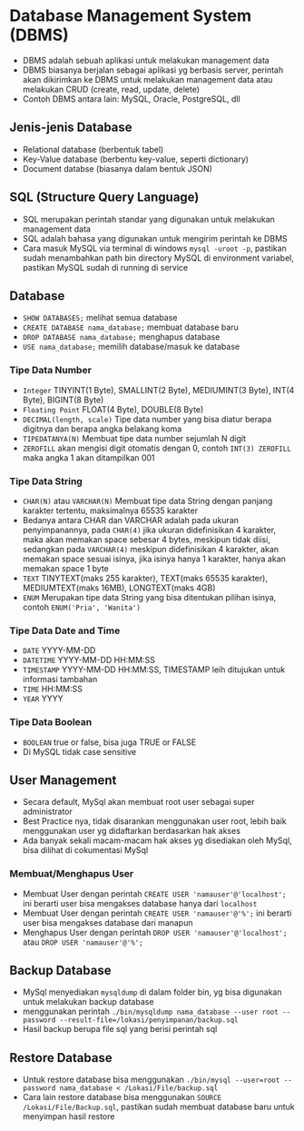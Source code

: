 # Database Management System (DBMS)
- DBMS adalah sebuah aplikasi untuk melakukan management data
- DBMS biasanya berjalan sebagai aplikasi yg berbasis server, perintah akan dikirimkan ke DBMS untuk melakukan management data atau melakukan CRUD (create, read, update, delete)
- Contoh DBMS antara lain: MySQL, Oracle, PostgreSQL, dll

## Jenis-jenis Database
- Relational database (berbentuk tabel)
- Key-Value database (berbentu key-value, seperti dictionary)
- Document databse (biasanya dalam bentuk JSON)

## SQL (Structure Query Language)
- SQL merupakan perintah standar yang digunakan untuk melakukan management data
- SQL adalah bahasa yang digunakan untuk mengirim perintah ke DBMS
- Cara masuk MySQL via terminal di windows `mysql -uroot -p`, pastikan sudah menambahkan path bin directory MySQL di environment variabel, pastikan MySQL sudah di running di service

## Database
- `SHOW DATABASES;` melihat semua database
- `CREATE DATABASE nama_database;` membuat database baru
- `DROP DATABASE nama_database;` menghapus database
- `USE nama_database;` memilih database/masuk ke database

### Tipe Data Number
- `Integer` TINYINT(1 Byte), SMALLINT(2 Byte), MEDIUMINT(3 Byte), INT(4 Byte), BIGINT(8 Byte)
- `Floating Point` FLOAT(4 Byte), DOUBLE(8 Byte)
- `DECIMAL(length, scale)` Tipe data number yang bisa diatur berapa digitnya dan berapa angka belakang koma
- `TIPEDATANYA(N)` Membuat tipe data number sejumlah N digit
- `ZEROFILL` akan mengisi digit otomatis dengan 0, contoh `INT(3) ZEROFILL` maka angka 1 akan ditampilkan 001

### Tipe Data String
- `CHAR(N)` atau `VARCHAR(N)` Membuat tipe data String dengan panjang karakter tertentu, maksimalnya 65535 karakter
- Bedanya antara CHAR dan VARCHAR adalah pada ukuran penyimpanannya, pada `CHAR(4)` jika ukuran didefinisikan 4 karakter, maka akan memakan space sebesar 4 bytes, meskipun tidak diisi, sedangkan pada `VARCHAR(4)` meskipun didefinisikan 4 karakter, akan memakan space sesuai isinya, jika isinya hanya 1 karakter, hanya akan memakan space 1 byte
- `TEXT` TINYTEXT(maks 255 karakter), TEXT(maks 65535 karakter), MEDIUMTEXT(maks 16MB), LONGTEXT(maks 4GB)
- `ENUM` Merupakan tipe data String yang bisa ditentukan pilihan isinya, contoh `ENUM('Pria', 'Wanita')`

### Tipe Data Date and Time
- `DATE` YYYY-MM-DD
- `DATETIME` YYYY-MM-DD HH:MM:SS
- `TIMESTAMP` YYYY-MM-DD HH:MM:SS, TIMESTAMP leih ditujukan untuk informasi tambahan
- `TIME` HH:MM:SS
- `YEAR` YYYY

### Tipe Data Boolean
- `BOOLEAN` true or false, bisa juga TRUE or FALSE
- Di MySQL tidak case sensitive

## User Management
- Secara default, MySql akan membuat root user sebagai super administrator
- Best Practice nya, tidak disarankan menggunakan user root, lebih baik menggunakan user yg didaftarkan berdasarkan hak akses
- Ada banyak sekali macam-macam hak akses yg disediakan oleh MySql, bisa dilihat di cokumentasi MySql

### Membuat/Menghapus User
- Membuat User dengan perintah `CREATE USER 'namauser'@'localhost';` ini berarti user bisa mengakses database hanya dari `localhost`
- Membuat User dengan perintah `CREATE USER 'namauser'@'%';` ini berarti user bisa mengakses database dari manapun
- Menghapus User dengan perintah `DROP USER 'namauser'@'localhost';` atau `DROP USER 'namauser'@'%';`

## Backup Database
- MySql menyediakan `mysqldump` di dalam folder bin, yg bisa digunakan untuk melakukan backup database
- menggunakan perintah `./bin/mysqldump nama_database --user root --password --result-file=/lokasi/penyimpanan/backup.sql`
- Hasil backup berupa file sql yang berisi perintah sql

## Restore Database
- Untuk restore database bisa menggunakan `./bin/mysql --user=root --password nama_database < /Lokasi/File/backup.sql`
- Cara lain restore database bisa menggunakan `SOURCE /Lokasi/File/Backup.sql`, pastikan sudah membuat database baru untuk menyimpan hasil restore